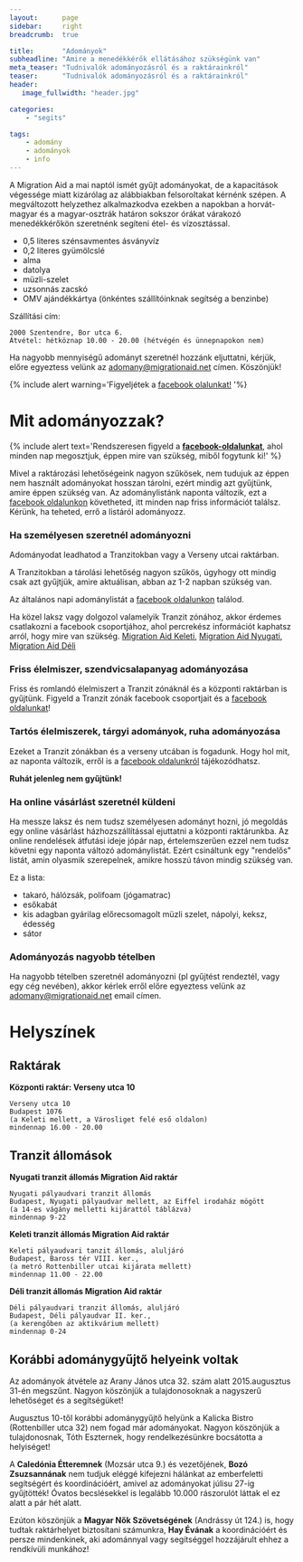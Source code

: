 ```yaml
---
layout:      page
sidebar:     right
breadcrumb:  true

title:       "Adományok"
subheadline: "Amire a menedékkérők ellátásához szükségünk van"
meta_teaser: "Tudnivalók adományozásról és a raktárainkról"
teaser:      "Tudnivalók adományozásról és a raktárainkról"
header:
   image_fullwidth: "header.jpg"

categories:
    - "segits"

tags:
    - adomány
    - adományok
    - info
---
```

A Migration Aid a mai naptól ismét gyűjt adományokat, de a kapacitások végessége miatt kizárólag az alábbiakban felsoroltakat kérnénk szépen. A megváltozott helyzethez alkalmazkodva ezekben a napokban a horvát-magyar és a magyar-osztrák határon sokszor órákat várakozó menedékkérőkön szeretnénk segíteni étel- és vízosztással. 

- 0,5 literes szénsavmentes ásványvíz 
- 0,2 literes gyümölcslé
- alma
- datolya 
- müzli-szelet 
- uzsonnás zacskó 
- OMV ajándékkártya (önkéntes szállítóinknak segítség a benzinbe)

Szállítási cím: 

	2000 Szentendre, Bor utca 6. 
	Átvétel: hétköznap 10.00 - 20.00 (hétvégén és ünnepnapokon nem)

Ha nagyobb mennyiségű adományt szeretnél hozzánk eljuttatni, kérjük, előre egyeztess velünk az adomany@migrationaid.net címen. Köszönjük! 

{% include alert warning='Figyeljétek a <a href="https://www.facebook.com/migrationaidhungary"> facebook olalunkat!</a> '%}


# Mit adományozzak? 

{% include alert text='Rendszeresen figyeld a <a href="https://www.facebook.com/migrationaidhungary"><b>facebook-oldalunkat</b></a>, ahol minden nap megosztjuk, éppen mire van szükség, miből fogytunk ki!' %}


Mivel a raktározási lehetőségeink nagyon szűkösek, nem tudujuk az éppen nem használt adományokat hosszan tárolni, ezért mindig azt gyűjtünk, amire éppen szükség van. Az adománylistánk naponta változik, ezt a [facebook oldalunkon](https://www.facebook.com/migrationaidhungary) követheted, itt minden nap friss információt találsz. Kérünk, ha teheted, errő a listáról adományozz.


### Ha személyesen szeretnél adományozni

Adományodat leadhatod a Tranzitokban vagy a Verseny utcai raktárban. 

A Tranzitokban a tárolási lehetőség nagyon szűkös, úgyhogy ott mindig csak azt gyűjtjük, amire aktuálisan, abban az 1-2 napban szükség van. 

Az általános napi adománylistát a [facebook oldalunkon](https://www.facebook.com/migrationaidhungary) találod. 

Ha közel laksz vagy dolgozol valamelyik Tranzit zónához, akkor érdemes csatlakozni a facebook csoportjához, ahol percrekész információt kaphatsz arról, hogy mire van szükség. [Migration Aid Keleti](https://www.facebook.com/groups/835984696454826/), [Migration Aid Nyugati](https://www.facebook.com/groups/490046001145489/), [Migration Aid Déli](https://www.facebook.com/groups/1612866438993255/) 

### Friss élelmiszer, szendvicsalapanyag adományozása

Friss és romlandó élelmiszert a Tranzit zónáknál és a központi raktárban is gyűjtünk. Figyeld a Tranzit zónák facebook csoportjait és a [facebook oldalunkat](https://www.facebook.com/migrationaidhungary)!

### Tartós élelmiszerek, tárgyi adományok, ruha adományozása

Ezeket a Tranzit zónákban és a verseny utcában is fogadunk. Hogy hol mit, az naponta változik, erről is a [facebook oldalunkról](https://www.facebook.com/migrationaidhungary) tájékozódhatsz.

**Ruhát jelenleg nem gyűjtünk!**

### Ha online vásárlást szeretnél küldeni 

Ha messze laksz és nem tudsz személyesen adományt hozni, jó megoldás egy online vásárlást házhozszállítással ejuttatni a központi raktárunkba. 
Az online rendelések átfutási ideje jópár nap, értelemszerűen ezzel nem tudsz követni egy naponta változó adománylistát. Ezért csináltunk egy "rendelős" listát, amin olyasmik szerepelnek, amikre hosszú távon mindig szükség van. 

Ez a lista:

- takaró, hálózsák, polifoam (jógamatrac) 
- esőkabát 
- kis adagban gyárilag előrecsomagolt müzli szelet, nápolyi, keksz, édesség  
- sátor

### Adományozás nagyobb tételben

Ha nagyobb tételben szeretnél adományozni (pl gyűjtést rendeztél, vagy egy cég nevében), akkor kérlek erről előre egyeztess velünk az adomany@migrationaid.net email címen. 


# Helyszínek

## Raktárak 

<!--
### **Mozsár utcai raktár**

A rendkívüli helyzetre való tekintettel a Caledonia Étterem ismét fogad adományt, mely kizárólag takaró, pléd, polioam, matrac, hálózsák, esőkabát és kézi töltésű zseblámpa lehet!

    Caledonia Étterem,
    Budapest 1066. Mozsár utca 9 
    mindennap 14.00.-19.00. 

Mindenkit megkérünk, erre a helyszínre semmilyen más adományt ne vigyen, mert nem tudjuk átvenni!
A plédek, matracok tisztítására nincs lehetőségünk, ennek szellemében csak a tiszta termékeket áll módunkban fogadni!
--> 

**Központi raktár: Verseny utca 10**

	Verseny utca 10
	Budapest 1076
	(a Keleti mellett, a Városliget felé eső oldalon)	
	mindennap 16.00 - 20.00


## Tranzit állomások

**Nyugati tranzit állomás Migration Aid raktár**

	Nyugati pályaudvari tranzit állomás
	Budapest, Nyugati pályaudvar mellett, az Eiffel irodaház mögött 
	(a 14-es vágány melletti kijárattól táblázva)
	mindennap 9-22


**Keleti tranzit állomás Migration Aid raktár** 

	Keleti pályaudvari tanzit állomás, aluljáró
	Budapest, Baross tér VIII. ker., 
	(a metró Rottenbiller utcai kijárata mellett)
	mindennap 11.00 - 22.00


**Déli tranzit állomás Migration Aid raktár**

	Déli pályaudvari tranzit állomás, aluljáró
	Budapest, Déli pályaudvar II. ker., 
	(a kerengőben az aktikvárium mellett)
	mindennap 0-24


## Korábbi adománygyűjtő helyeink voltak

Az adományok átvétele az Arany János utca 32. szám alatt 2015.augusztus 31-én megszűnt. Nagyon köszönjük a tulajdonosoknak a nagyszerű lehetőséget és a segítségüket!

Augusztus 10-től korábbi adománygyűjtő helyünk a Kalicka Bistro (Rottenbiller utca 32) nem fogad már adományokat. Nagyon köszönjük a tulajdonosnak, Tóth Eszternek, hogy rendelkezésünkre bocsátotta a helyiséget!

A **Caledónia Étteremnek** (Mozsár utca 9.) és vezetőjének, **Bozó Zsuzsannának** nem tudjuk eléggé kifejezni hálánkat az emberfeletti segítségért és koordinációért, amivel az adományokat júlisu 27-ig gyűjtötték! Óvatos becslésekkel is legalább 10.000 rászorulót láttak el ez alatt a pár hét alatt.

Ezúton köszönjük a **Magyar Nők Szövetségének** (Andrássy út 124.) is, hogy tudtak raktárhelyet biztosítani számunkra, **Hay Évának** a koordinációért és persze mindenkinek, aki adománnyal vagy segítséggel hozzájárult ehhez a rendkívüli munkához!

<!--
A Budapest 1076, VII. ker., Verseny utca 10. szám alatti új központi raktárunk szept. 3-án, csütörtökön nyit és mindennap 16.00 és 20.00 között a következő felajánlásokat várja (a lista a [Facebook-oldalon](https://www.facebook.com/migrationaidhungary) naponta frissül):  

- takaró, hálózsák, polifoam (jógamatrac) 
- esőkabát 
- félliteres szénsavmentes ásványvíz 
 - kis dobozos gyümölcslé  
- kis adagban gyárilag előrecsomagolt müzli szelet, nápolyi, keksz, édesség  
- gyümölcs (alma, banán)

Egyelőre **SEMMILYEN RUHA ADOMÁNYT** nem tudunk fogadni. Kérjük, kísérjétek figyelemmel tájékoztatásainkat, hogy a hűvösebb, esős napok beálltával pontosan mikor, milyen ruhára lesz szükség. Köszönjük!

Nagyon szépen kérjük, hogy tényleg csak azt hozzatok a raktárba, ami a listában szerepel. Nem véletlenül korlátozott a lista, ugyanis hála a sok jószívű embernek temérdek adomány érkezett már be a napokban, és rengetegen jelezték, hogy küldtek adományokat kiszállítással a következő 2 hétben, viszont a tárolási lehetőségeink korlátozottak, ezért ruhát, játékot, higiéniai szereket majd csak akkor gyűjtünk megint, ha a felhalmozott készletek elfogytak. A listát minden reggel 7 óra körül frissítjük majd az aktuális igényekkel a facebook-oldalunkon.


A napi aktuális adománylista a [facebook oldalunkon](https://www.facebook.com/migrationaidhungary)!

A raktározási lehetőségeink korlátozottak. Kampányszerűen gyűjtjük a különböző dolgokat, melyeket szortírozunk, majd a kiszállítunk a Tranzitokba és a táborokba. Sajnos nem tudunk egyszerre minden szükséges dolgot gyűjteni és főleg tárolni, ezért a táborok és a Tranzitok igényeitől és a szállítási lehetőségeinktől is függ, hogy éppen milyen adományokat tudunk átvenni. Ezért ha olyasmit adományoznál, amit éppen nem gyűjtűnk, kérünk, ne dobd ki, mert valószínűleg hamarosan szükség lesz rá! Figyeld az aktuális napi adománylistát.

{% include alert info='Mivel a raktáriank megteltek, arra kérünk, hogy ha online rendelést szeretnél adományozni, azt ne most tedd, hanem majd 1-2 hét múlva. Akkor is biztosan szükség lesz rá.'  %}
-->

